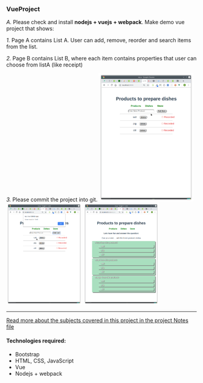 ### VueProject

_A._ Please check and install **nodejs + vuejs + webpack**.
Make demo vue project that shows:

_1._ Page A contains List A. User can add, remove, reorder and search items from the list.

_2._ Page B contains List B, where each item contains properties that user can choose from listA (like receipt)

_3._ Please commit the project into git.
<img src="images/front_page_main.png" width="250">
<img src="images/front_page_main_validation.png" width="200">
<img src="images/second_page.png" width="200">

---

[Read more about the subjects covered in this project in the project Notes file](./my-p/src/assets/Tasks.md)

#### Technologies required:

- Bootstrap
- HTML, CSS, JavaScript
- Vue
- Nodejs + webpack
